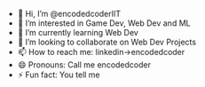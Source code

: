 - 👋 Hi, I’m @encodedcoderIIT
- 👀 I’m interested in Game Dev, Web Dev and ML
- 🌱 I’m currently learning Web Dev
- 💞️ I’m looking to collaborate on Web Dev Projects
- 📫 How to reach me: linkedin->encodedcoder
- 😄 Pronouns: Call me encodedcoder
- ⚡ Fun fact: You tell me

<!---
encodedcoderIIT/encodedcoderIIT is a ✨ special ✨ repository because its `README.md` (this file) appears on your GitHub profile.
You can click the Preview link to take a look at your changes.
--->
